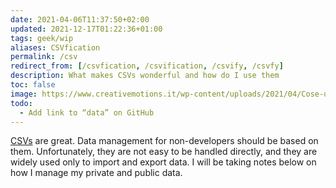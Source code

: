 ```yaml
---
date: 2021-04-06T11:37:50+02:00
updated: 2021-12-17T01:22:36+01:00
tags: geek/wip
aliases: CSVfication
permalink: /csv
redirect_from: [/csvfication, /csvification, /csvify, /csvfy]
description: What makes CSVs wonderful and how do I use them
toc: false
image: https://www.creativemotions.it/wp-content/uploads/2021/04/Cose-un-file-CSV-e-come-aprire-il-formato-file-CSV.jpg
todo:
  - Add link to “data” on GitHub
---
```

[CSVs](https://en.wikipedia.org/wiki/Comma-separated_values 'Comma-separated values on Wikipedia') are great. Data management for non-developers should be based on them. Unfortunately, they are not easy to be handled directly, and they are widely used only to import and export data. I will be taking notes below on how I manage my private and public data.

